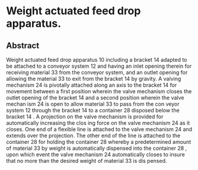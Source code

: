 # Weight actuated feed drop apparatus.

## Abstract
Weight actuated feed drop apparatus 10 including a bracket 14 adapted to be attached to a conveyor system 12 and having an inlet opening therein for receiving material 33 from the conveyor system, and an outlet opening for allowing the material 33 to exit from the bracket 14 by gravity. A valving mechanism 24 is pivotally attached along an axis to the bracket 14 for movement between a first position wherein the valve mechanism closes the outlet opening of the bracket 14 and a second position wherein the valve mechan ism 24 is open to allow material 33 to pass from the con veyor system 12 through the bracket 14 to a container 28 disposed below the bracket 14 . A projection on the valve mechanism is provided for automatically increasing the clos ing force on the valve mechanism 24 as it closes. One end of a flexible line is attached to the valve mechanism 24 and extends over the projection. The other end of the line is attached to the container 28 for holding the container 28 whereby a predetermined amount of material 33 by weight is automatically dispensed into the container 28 , upon which event the valve mechanism 24 automatically closes to insure that no more than the desired weight of material 33 is dis pensed.